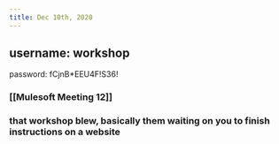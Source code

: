 ```yaml
---
title: Dec 10th, 2020
---
```


## username: workshop
password: fCjnB*EEU4F!S36!
### [[Mulesoft Meeting 12]]
### that workshop blew, basically them waiting on you to finish instructions on a website
###
